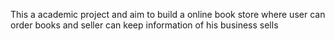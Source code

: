 This a academic project and aim to build a online book store where user can order books and seller can keep information of his business sells
